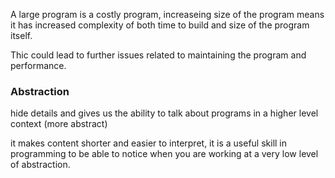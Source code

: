 A large program is a costly program, increaseing size of the program means it has increased complexity of both time to build and size of the program itself.

Thic could lead to further issues related to maintaining the program and performance.



### Abstraction

hide details and gives us the ability to talk about programs in a higher level context (more abstract)

it makes content shorter and easier to interpret, it is a useful skill in programming to be able to notice when you are working at a very low level of abstraction.